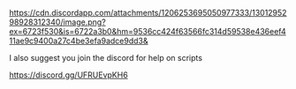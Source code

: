 https://cdn.discordapp.com/attachments/1206253695050977333/1301295298928312340/image.png?ex=6723f530&is=6722a3b0&hm=9536cc424f63566fc314d59538e436eef411ae9c9400a27c4be3efa9adce9dd3&


I also suggest you join the discord for help on scripts

https://discord.gg/UFRUEvpKH6
